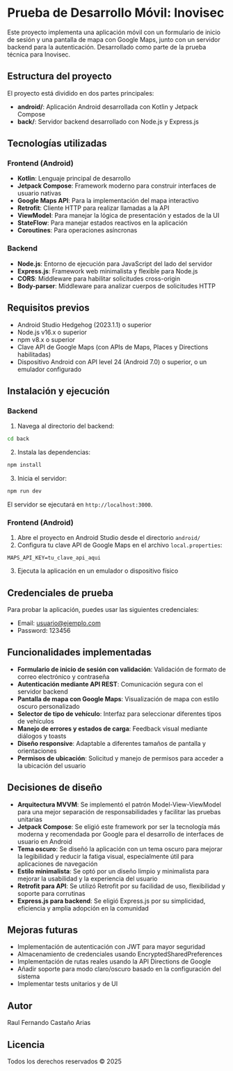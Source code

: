 # Prueba de Desarrollo Móvil: Inovisec

Este proyecto implementa una aplicación móvil con un formulario de inicio de sesión y una pantalla de mapa con Google Maps, junto con un servidor backend para la autenticación. Desarrollado como parte de la prueba técnica para Inovisec.

## Estructura del proyecto

El proyecto está dividido en dos partes principales:

- **android/**: Aplicación Android desarrollada con Kotlin y Jetpack Compose
- **back/**: Servidor backend desarrollado con Node.js y Express.js

## Tecnologías utilizadas

### Frontend (Android)
- **Kotlin**: Lenguaje principal de desarrollo
- **Jetpack Compose**: Framework moderno para construir interfaces de usuario nativas
- **Google Maps API**: Para la implementación del mapa interactivo
- **Retrofit**: Cliente HTTP para realizar llamadas a la API
- **ViewModel**: Para manejar la lógica de presentación y estados de la UI
- **StateFlow**: Para manejar estados reactivos en la aplicación
- **Coroutines**: Para operaciones asíncronas

### Backend
- **Node.js**: Entorno de ejecución para JavaScript del lado del servidor
- **Express.js**: Framework web minimalista y flexible para Node.js
- **CORS**: Middleware para habilitar solicitudes cross-origin
- **Body-parser**: Middleware para analizar cuerpos de solicitudes HTTP

## Requisitos previos

- Android Studio Hedgehog (2023.1.1) o superior
- Node.js v16.x o superior
- npm v8.x o superior
- Clave API de Google Maps (con APIs de Maps, Places y Directions habilitadas)
- Dispositivo Android con API level 24 (Android 7.0) o superior, o un emulador configurado

## Instalación y ejecución

### Backend

1. Navega al directorio del backend:
```bash
cd back
```

2. Instala las dependencias:
```bash
npm install
```

3. Inicia el servidor:
```bash
npm run dev
```

El servidor se ejecutará en `http://localhost:3000`.

### Frontend (Android)

1. Abre el proyecto en Android Studio desde el directorio `android/`
2. Configura tu clave API de Google Maps en el archivo `local.properties`:
```properties
MAPS_API_KEY=tu_clave_api_aqui
```
3. Ejecuta la aplicación en un emulador o dispositivo físico

## Credenciales de prueba

Para probar la aplicación, puedes usar las siguientes credenciales:

- Email: usuario@ejemplo.com
- Password: 123456

## Funcionalidades implementadas

- **Formulario de inicio de sesión con validación**: Validación de formato de correo electrónico y contraseña
- **Autenticación mediante API REST**: Comunicación segura con el servidor backend
- **Pantalla de mapa con Google Maps**: Visualización de mapa con estilo oscuro personalizado
- **Selector de tipo de vehículo**: Interfaz para seleccionar diferentes tipos de vehículos
- **Manejo de errores y estados de carga**: Feedback visual mediante diálogos y toasts
- **Diseño responsive**: Adaptable a diferentes tamaños de pantalla y orientaciones
- **Permisos de ubicación**: Solicitud y manejo de permisos para acceder a la ubicación del usuario

## Decisiones de diseño

- **Arquitectura MVVM**: Se implementó el patrón Model-View-ViewModel para una mejor separación de responsabilidades y facilitar las pruebas unitarias
- **Jetpack Compose**: Se eligió este framework por ser la tecnología más moderna y recomendada por Google para el desarrollo de interfaces de usuario en Android
- **Tema oscuro**: Se diseñó la aplicación con un tema oscuro para mejorar la legibilidad y reducir la fatiga visual, especialmente útil para aplicaciones de navegación
- **Estilo minimalista**: Se optó por un diseño limpio y minimalista para mejorar la usabilidad y la experiencia del usuario
- **Retrofit para API**: Se utilizó Retrofit por su facilidad de uso, flexibilidad y soporte para corrutinas
- **Express.js para backend**: Se eligió Express.js por su simplicidad, eficiencia y amplia adopción en la comunidad

## Mejoras futuras

- Implementación de autenticación con JWT para mayor seguridad
- Almacenamiento de credenciales usando EncryptedSharedPreferences
- Implementación de rutas reales usando la API Directions de Google
- Añadir soporte para modo claro/oscuro basado en la configuración del sistema
- Implementar tests unitarios y de UI

## Autor

Raul Fernando Castaño Arias 
## Licencia

Todos los derechos reservados © 2025

